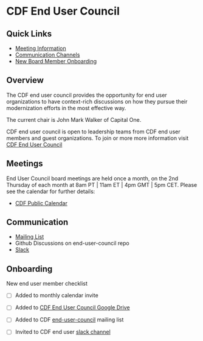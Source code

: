 # CDF End User Council

## Quick Links

- [Meeting Information](#meetings)
- [Communication Channels](#communication)
- [New Board Member Onboarding](#onboarding)

## Overview

The CDF end user council provides the opportunity for end user organizations to have context-rich discussions on how they pursue their modernization efforts in the most effective way. 

The current chair is John Mark Walker of Capital One. 

CDF end user council is open to leadership teams from CDF end user members and guest organizations. 
To join or more more information visit [CDF End User Council](https://cd.foundation/end-user-council)

## Meetings

End User Council board meetings are held once a month, on the 2nd Thursday of each month at 8am PT | 11am ET | 4pm GMT | 5pm CET. Please see the calendar for further details: 

 * [CDF Public Calendar](https://calendar.google.com/calendar/u/0?cid=bGludXhmb3VuZGF0aW9uLm9yZ19taGYwa21nZWRuNjdpaG5pOHIxMjlhdnAyNEBncm91cC5jYWxlbmRhci5nb29nbGUuY29t)
 
## Communication

  * [Mailing List](https://lists.cd.foundation/g/end-user-council)
  * Github Discussions on end-user-council repo
  * [Slack](https://join.slack.com/t/cdeliveryfdn/shared_invite/enQtODM2NDI1NDc0MzIxLTA1MDcxMzUyMGU2NWVlNmQwN2M1N2M4MWJjOWFkM2UzMDY0OWNkNjAzNzM0NzVkNjQ5M2NkMmY2MTRkMWY4MWY)

## Onboarding

New end user member checklist

- [ ] Added to monthly calendar invite
- [ ] Added to [CDF End User Council Google Drive](https://drive.google.com/drive/folders/1ksggPSrJcnIAMypFvJQWz0lNg-HNSWo7?usp=sharing)
- [ ] Added to CDF [end-user-council](https://lists.cd.foundation/g/end-user-council) mailing list
- [ ] Invited to CDF end user [slack channel](https://join.slack.com/t/cdeliveryfdn/shared_invite/enQtODM2NDI1NDc0MzIxLTA1MDcxMzUyMGU2NWVlNmQwN2M1N2M4MWJjOWFkM2UzMDY0OWNkNjAzNzM0NzVkNjQ5M2NkMmY2MTRkMWY4MWY)



